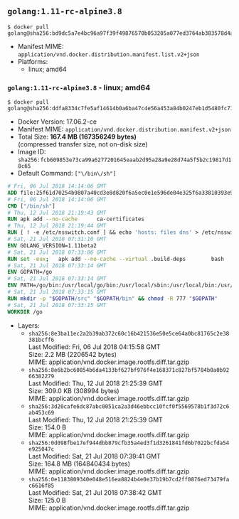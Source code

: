 ## `golang:1.11-rc-alpine3.8`

```console
$ docker pull golang@sha256:bd9dc5a7e4bc96a97f39f49876570b053205a077ed3764ab383578d4abf9d977
```

-	Manifest MIME: `application/vnd.docker.distribution.manifest.list.v2+json`
-	Platforms:
	-	linux; amd64

### `golang:1.11-rc-alpine3.8` - linux; amd64

```console
$ docker pull golang@sha256:ddfa8334c7fe5af14614b0a6ba47c4e56a453a84b0247eb1d5480fc71092f271
```

-	Docker Version: 17.06.2-ce
-	Manifest MIME: `application/vnd.docker.distribution.manifest.v2+json`
-	Total Size: **167.4 MB (167356249 bytes)**  
	(compressed transfer size, not on-disk size)
-	Image ID: `sha256:fcb609853e73ca99a6277201645eaab2d95a28a9e28d74a5f5b2c19817d18c65`
-	Default Command: `["\/bin\/sh"]`

```dockerfile
# Fri, 06 Jul 2018 14:14:06 GMT
ADD file:25f61d70254b9807a40cd3e8d820f6a5ec0e1e596de04e325f6a33810393e95a in / 
# Fri, 06 Jul 2018 14:14:06 GMT
CMD ["/bin/sh"]
# Thu, 12 Jul 2018 21:19:43 GMT
RUN apk add --no-cache 		ca-certificates
# Thu, 12 Jul 2018 21:19:44 GMT
RUN [ ! -e /etc/nsswitch.conf ] && echo 'hosts: files dns' > /etc/nsswitch.conf
# Sat, 21 Jul 2018 07:31:10 GMT
ENV GOLANG_VERSION=1.11beta2
# Sat, 21 Jul 2018 07:33:06 GMT
RUN set -eux; 	apk add --no-cache --virtual .build-deps 		bash 		gcc 		musl-dev 		openssl 		go 	; 	export 		GOROOT_BOOTSTRAP="$(go env GOROOT)" 		GOOS="$(go env GOOS)" 		GOARCH="$(go env GOARCH)" 		GOHOSTOS="$(go env GOHOSTOS)" 		GOHOSTARCH="$(go env GOHOSTARCH)" 	; 	apkArch="$(apk --print-arch)"; 	case "$apkArch" in 		armhf) export GOARM='6' ;; 		x86) export GO386='387' ;; 	esac; 		wget -O go.tgz "https://golang.org/dl/go$GOLANG_VERSION.src.tar.gz"; 	echo '50f4bd23334f54c60ad7d07c742874c62488cf1556fa3e6e51dc03d5f5abda81 *go.tgz' | sha256sum -c -; 	tar -C /usr/local -xzf go.tgz; 	rm go.tgz; 		cd /usr/local/go/src; 	for p in /go-alpine-patches/*.patch; do 		[ -f "$p" ] || continue; 		patch -p2 -i "$p"; 	done; 	./make.bash; 		rm -rf /go-alpine-patches; 	apk del .build-deps; 		export PATH="/usr/local/go/bin:$PATH"; 	go version
# Sat, 21 Jul 2018 07:33:14 GMT
ENV GOPATH=/go
# Sat, 21 Jul 2018 07:33:14 GMT
ENV PATH=/go/bin:/usr/local/go/bin:/usr/local/sbin:/usr/local/bin:/usr/sbin:/usr/bin:/sbin:/bin
# Sat, 21 Jul 2018 07:33:15 GMT
RUN mkdir -p "$GOPATH/src" "$GOPATH/bin" && chmod -R 777 "$GOPATH"
# Sat, 21 Jul 2018 07:33:15 GMT
WORKDIR /go
```

-	Layers:
	-	`sha256:8e3ba11ec2a2b39ab372c60c16b421536e50e5ce64a0bc81765c2e38381bcff6`  
		Last Modified: Fri, 06 Jul 2018 04:15:58 GMT  
		Size: 2.2 MB (2206542 bytes)  
		MIME: application/vnd.docker.image.rootfs.diff.tar.gzip
	-	`sha256:8e6b2bc60854b6da4133bf627bf976f4e168371c827bf5784b0a0b9266382279`  
		Last Modified: Thu, 12 Jul 2018 21:25:39 GMT  
		Size: 309.0 KB (308994 bytes)  
		MIME: application/vnd.docker.image.rootfs.diff.tar.gzip
	-	`sha256:3d20cafe6dc87abc0051ca2a3d46ebbcc10fcf0f5569578b1f3d72c6ab453c69`  
		Last Modified: Thu, 12 Jul 2018 21:25:39 GMT  
		Size: 154.0 B  
		MIME: application/vnd.docker.image.rootfs.diff.tar.gzip
	-	`sha256:0d098fbe17ef944dbb879cfb35a4ed3f1d3261841fd6b7022bcfda54e925047c`  
		Last Modified: Sat, 21 Jul 2018 07:39:41 GMT  
		Size: 164.8 MB (164840434 bytes)  
		MIME: application/vnd.docker.image.rootfs.diff.tar.gzip
	-	`sha256:0e1183809340e048e516ea8824b4e0e37b19b7cd2ff0876ed73479fac6616f85`  
		Last Modified: Sat, 21 Jul 2018 07:38:42 GMT  
		Size: 125.0 B  
		MIME: application/vnd.docker.image.rootfs.diff.tar.gzip
